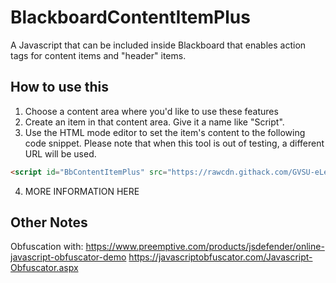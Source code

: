 # BlackboardContentItemPlus

A Javascript that can be included inside Blackboard that enables action tags for content items and "header" items.

## How to use this

1. Choose a content area where you'd like to use these features
2. Create an item in that content area. Give it a name like "Script".
3. Use the HTML mode editor to set the item's content to the following code snippet. Please note that when this tool is out of testing, a different URL will be used.

~~~html
<script id="BbContentItemPlus" src="https://rawcdn.githack.com/GVSU-eLearning-and-Emerging-Technology/BlackboardContentItemPlus/7d7bd51746b8b9d0b9b63cb4ca03cfa7f5464a9d/bbcip.js" type="text/javascript"></script>
~~~

4. MORE INFORMATION HERE

## Other Notes

Obfuscation with:
https://www.preemptive.com/products/jsdefender/online-javascript-obfuscator-demo
https://javascriptobfuscator.com/Javascript-Obfuscator.aspx
